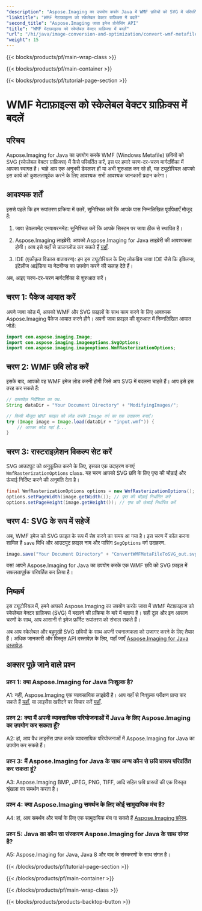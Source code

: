 ```yaml
---
"description": "Aspose.Imaging का उपयोग करके Java में WMF छवियों को SVG में परिवर्तित करना सीखें। कुशल छवि प्रारूप रूपांतरण के लिए हमारे चरण-दर-चरण मार्गदर्शिका का पालन करें।"
"linktitle": "WMF मेटाफ़ाइल्स को स्केलेबल वेक्टर ग्राफ़िक्स में बदलें"
"second_title": "Aspose.Imaging जावा इमेज प्रोसेसिंग API"
"title": "WMF मेटाफ़ाइल्स को स्केलेबल वेक्टर ग्राफ़िक्स में बदलें"
"url": "/hi/java/image-conversion-and-optimization/convert-wmf-metafiles-to-scalable-vector-graphics/"
"weight": 15
---
```


{{< blocks/products/pf/main-wrap-class >}}

{{< blocks/products/pf/main-container >}}

{{< blocks/products/pf/tutorial-page-section >}}

# WMF मेटाफ़ाइल्स को स्केलेबल वेक्टर ग्राफ़िक्स में बदलें

## परिचय

Aspose.Imaging for Java का उपयोग करके WMF (Windows Metafile) छवियों को SVG (स्केलेबल वेक्टर ग्राफ़िक्स) में कैसे परिवर्तित करें, इस पर हमारे चरण-दर-चरण मार्गदर्शिका में आपका स्वागत है। चाहे आप एक अनुभवी डेवलपर हों या अभी शुरुआत कर रहे हों, यह ट्यूटोरियल आपको इस कार्य को कुशलतापूर्वक करने के लिए आवश्यक सभी आवश्यक जानकारी प्रदान करेगा।

## आवश्यक शर्तें

इससे पहले कि हम रूपांतरण प्रक्रिया में उतरें, सुनिश्चित करें कि आपके पास निम्नलिखित पूर्वापेक्षाएँ मौजूद हैं:

1. जावा डेवलपमेंट एनवायरनमेंट: सुनिश्चित करें कि आपके सिस्टम पर जावा ठीक से स्थापित है।

2. Aspose.Imaging लाइब्रेरी: आपको Aspose.Imaging for Java लाइब्रेरी की आवश्यकता होगी। आप इसे यहाँ से डाउनलोड कर सकते हैं [यहाँ](https://releases.aspose.com/imaging/java/).

3. IDE (एकीकृत विकास वातावरण): हम इस ट्यूटोरियल के लिए लोकप्रिय जावा IDE जैसे कि इक्लिप्स, इंटेलीज आईडिया या नेटबीन्स का उपयोग करने की सलाह देते हैं।

अब, आइए चरण-दर-चरण मार्गदर्शिका से शुरुआत करें।

## चरण 1: पैकेज आयात करें

अपने जावा कोड में, आपको WMF और SVG फ़ाइलों के साथ काम करने के लिए आवश्यक Aspose.Imaging पैकेज आयात करने होंगे। अपनी जावा फ़ाइल की शुरुआत में निम्नलिखित आयात जोड़ें:

```java
import com.aspose.imaging.Image;
import com.aspose.imaging.imageoptions.SvgOptions;
import com.aspose.imaging.imageoptions.WmfRasterizationOptions;
```

## चरण 2: WMF छवि लोड करें

इसके बाद, आपको वह WMF इमेज लोड करनी होगी जिसे आप SVG में बदलना चाहते हैं। आप इसे इस तरह कर सकते हैं:

```java
// दस्तावेज़ निर्देशिका का पथ.
String dataDir = "Your Document Directory" + "ModifyingImages/";

// किसी मौजूदा WMF फ़ाइल को लोड करके Image वर्ग का एक उदाहरण बनाएँ।
try (Image image = Image.load(dataDir + "input.wmf")) {
    // आपका कोड यहां है...
}
```

## चरण 3: रास्टराइज़ेशन विकल्प सेट करें

SVG आउटपुट को अनुकूलित करने के लिए, इसका एक उदाहरण बनाएं `WmfRasterizationOptions` class. यह चरण आपको SVG छवि के लिए पृष्ठ की चौड़ाई और ऊंचाई निर्दिष्ट करने की अनुमति देता है।

```java
final WmfRasterizationOptions options = new WmfRasterizationOptions();
options.setPageWidth(image.getWidth()); // पृष्ठ की चौड़ाई निर्धारित करें
options.setPageHeight(image.getHeight()); // पृष्ठ की ऊंचाई निर्धारित करें
```

## चरण 4: SVG के रूप में सहेजें

अब, WMF इमेज को SVG फ़ाइल के रूप में सेव करने का समय आ गया है। इस चरण में कॉल करना शामिल है `save` विधि और आउटपुट फ़ाइल नाम और पासिंग `SvgOptions` वर्ग उदाहरण.

```java
image.save("Your Document Directory" + "ConvertWMFMetaFileToSVG_out.svg", new SvgOptions() {{ setVectorRasterizationOptions(options); }});
```

बस! आपने Aspose.Imaging for Java का उपयोग करके एक WMF छवि को SVG फ़ाइल में सफलतापूर्वक परिवर्तित कर लिया है।

## निष्कर्ष

इस ट्यूटोरियल में, हमने आपको Aspose.Imaging का उपयोग करके जावा में WMF मेटाफ़ाइल्स को स्केलेबल वेक्टर ग्राफ़िक्स (SVG) में बदलने की प्रक्रिया के बारे में बताया है। सही टूल और इन आसान चरणों के साथ, आप आसानी से इमेज फ़ॉर्मेट रूपांतरण को संभाल सकते हैं। 

अब आप स्केलेबल और बहुमुखी SVG छवियों के साथ अपनी रचनात्मकता को उजागर करने के लिए तैयार हैं। अधिक जानकारी और विस्तृत API दस्तावेज़ के लिए, यहाँ जाएँ [Aspose.Imaging for Java दस्तावेज़](https://reference.aspose.com/imaging/java/).

## अक्सर पूछे जाने वाले प्रश्न

### प्रश्न 1: क्या Aspose.Imaging for Java निःशुल्क है?

A1: नहीं, Aspose.Imaging एक व्यावसायिक लाइब्रेरी है। आप यहाँ से निःशुल्क परीक्षण प्राप्त कर सकते हैं [यहाँ](https://releases.aspose.com/), या लाइसेंस खरीदने पर विचार करें [यहाँ](https://purchase.aspose.com/buy).

### प्रश्न 2: क्या मैं अपनी व्यावसायिक परियोजनाओं में Java के लिए Aspose.Imaging का उपयोग कर सकता हूँ?

A2: हां, आप वैध लाइसेंस प्राप्त करके व्यावसायिक परियोजनाओं में Aspose.Imaging for Java का उपयोग कर सकते हैं।

### प्रश्न 3: मैं Aspose.Imaging for Java के साथ अन्य कौन से छवि प्रारूप परिवर्तित कर सकता हूं?

A3: Aspose.Imaging BMP, JPEG, PNG, TIFF, आदि सहित छवि प्रारूपों की एक विस्तृत श्रृंखला का समर्थन करता है।

### प्रश्न 4: क्या Aspose.Imaging समर्थन के लिए कोई सामुदायिक मंच है?

A4: हां, आप समर्थन और चर्चा के लिए एक सामुदायिक मंच पा सकते हैं [Aspose.Imaging फ़ोरम](https://forum.aspose.com/).

### प्रश्न 5: Java का कौन सा संस्करण Aspose.Imaging for Java के साथ संगत है?

A5: Aspose.Imaging for Java, Java 8 और बाद के संस्करणों के साथ संगत है।

{{< /blocks/products/pf/tutorial-page-section >}}

{{< /blocks/products/pf/main-container >}}

{{< /blocks/products/pf/main-wrap-class >}}

{{< blocks/products/products-backtop-button >}}